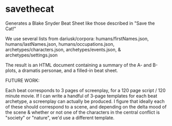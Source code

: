 # savethecat
Generates a Blake Snyder Beat Sheet like those described in "Save the Cat!"

We use several lists from dariusk/corpora: humans/firstNames.json, humans/lastNames.json, humans/occupations.json, archetypes/characters.json, archetypes/events.json, & archetypes/settings.json

The result is an HTML document containing a summary of the A- and B-plots, a dramatis personae, and a filled-in beat sheet.


FUTURE WORK:

Each beat corresponds to 3 pages of screenplay, for a 120 page script / 120 minute movie. If I can write a handful of 3-page templates for each beat archetype, a screenplay can actually be produced. I figure that ideally each of these should correspond to a scene, and depending on the delta mood of the scene & whether or not one of the characters in the central conflict is "society" or "nature", we'd use a different template.

